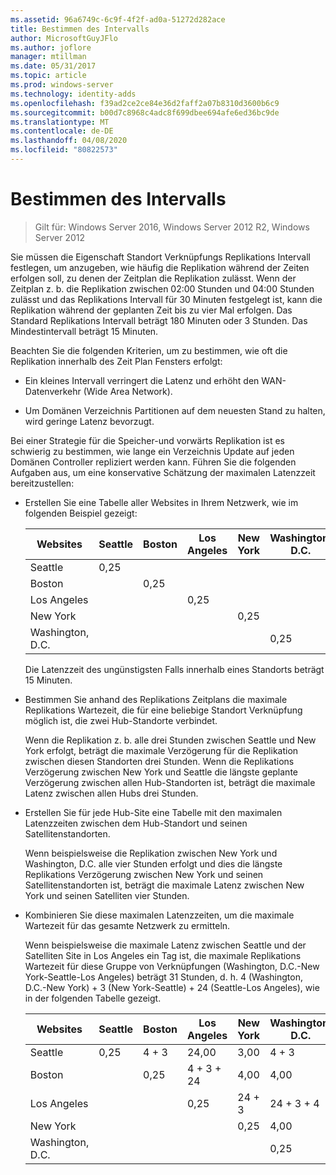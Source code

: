 ```yaml
---
ms.assetid: 96a6749c-6c9f-4f2f-ad0a-51272d282ace
title: Bestimmen des Intervalls
author: MicrosoftGuyJFlo
ms.author: joflore
manager: mtillman
ms.date: 05/31/2017
ms.topic: article
ms.prod: windows-server
ms.technology: identity-adds
ms.openlocfilehash: f39ad2ce2ce84e36d2faff2a07b8310d3600b6c9
ms.sourcegitcommit: b00d7c8968c4adc8f699dbee694afe6ed36bc9de
ms.translationtype: MT
ms.contentlocale: de-DE
ms.lasthandoff: 04/08/2020
ms.locfileid: "80822573"
---
```

# <a name="determining-the-interval"></a>Bestimmen des Intervalls

>Gilt für: Windows Server 2016, Windows Server 2012 R2, Windows Server 2012

Sie müssen die Eigenschaft Standort Verknüpfungs Replikations Intervall festlegen, um anzugeben, wie häufig die Replikation während der Zeiten erfolgen soll, zu denen der Zeitplan die Replikation zulässt. Wenn der Zeitplan z. b. die Replikation zwischen 02:00 Stunden und 04:00 Stunden zulässt und das Replikations Intervall für 30 Minuten festgelegt ist, kann die Replikation während der geplanten Zeit bis zu vier Mal erfolgen. Das Standard Replikations Intervall beträgt 180 Minuten oder 3 Stunden. Das Mindestintervall beträgt 15 Minuten.  
  
Beachten Sie die folgenden Kriterien, um zu bestimmen, wie oft die Replikation innerhalb des Zeit Plan Fensters erfolgt:  
  
-   Ein kleines Intervall verringert die Latenz und erhöht den WAN-Datenverkehr (Wide Area Network).  
  
-   Um Domänen Verzeichnis Partitionen auf dem neuesten Stand zu halten, wird geringe Latenz bevorzugt.  
  
Bei einer Strategie für die Speicher-und vorwärts Replikation ist es schwierig zu bestimmen, wie lange ein Verzeichnis Update auf jeden Domänen Controller repliziert werden kann. Führen Sie die folgenden Aufgaben aus, um eine konservative Schätzung der maximalen Latenzzeit bereitzustellen:  
  
-   Erstellen Sie eine Tabelle aller Websites in Ihrem Netzwerk, wie im folgenden Beispiel gezeigt:  
  
    |Websites|Seattle|Boston|Los Angeles|New York|Washington, D.C.|  
    |---------|-----------|----------|---------------|------------|--------------------|  
    |Seattle|0,25|||||  
    |Boston||0,25||||  
    |Los Angeles|||0,25|||  
    |New York||||0,25||  
    |Washington, D.C.|||||0,25|  
  
    Die Latenzzeit des ungünstigsten Falls innerhalb eines Standorts beträgt 15 Minuten.  
  
-   Bestimmen Sie anhand des Replikations Zeitplans die maximale Replikations Wartezeit, die für eine beliebige Standort Verknüpfung möglich ist, die zwei Hub-Standorte verbindet.  
  
    Wenn die Replikation z. b. alle drei Stunden zwischen Seattle und New York erfolgt, beträgt die maximale Verzögerung für die Replikation zwischen diesen Standorten drei Stunden. Wenn die Replikations Verzögerung zwischen New York und Seattle die längste geplante Verzögerung zwischen allen Hub-Standorten ist, beträgt die maximale Latenz zwischen allen Hubs drei Stunden.  
  
-   Erstellen Sie für jede Hub-Site eine Tabelle mit den maximalen Latenzzeiten zwischen dem Hub-Standort und seinen Satellitenstandorten.  
  
    Wenn beispielsweise die Replikation zwischen New York und Washington, D.C. alle vier Stunden erfolgt und dies die längste Replikations Verzögerung zwischen New York und seinen Satellitenstandorten ist, beträgt die maximale Latenz zwischen New York und seinen Satelliten vier Stunden.  
  
-   Kombinieren Sie diese maximalen Latenzzeiten, um die maximale Wartezeit für das gesamte Netzwerk zu ermitteln.  
  
    Wenn beispielsweise die maximale Latenz zwischen Seattle und der Satelliten Site in Los Angeles ein Tag ist, die maximale Replikations Wartezeit für diese Gruppe von Verknüpfungen (Washington, D.C.-New York-Seattle-Los Angeles) beträgt 31 Stunden, d. h. 4 (Washington, D.C.-New York) + 3 (New York-Seattle) + 24 (Seattle-Los Angeles), wie in der folgenden Tabelle gezeigt.  
  
    |Websites|Seattle|Boston|Los Angeles|New York|Washington, D.C.|  
    |---------|-----------|----------|---------------|------------|--------------------|  
    |Seattle|0,25|4 + 3|24,00|3,00|4 + 3|  
    |Boston||0,25|4 + 3 + 24|4,00|4,00|  
    |Los Angeles|||0,25|24 + 3|24 + 3 + 4|  
    |New York||||0,25|4,00|  
    |Washington, D.C.|||||0,25|  
  


